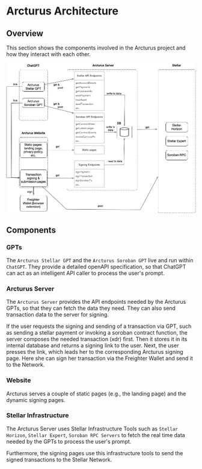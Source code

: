 # Arcturus Architecture

## Overview

This section shows the components involved in the Arcturus project and how they interact with each other.

![Architecture overview](./images/architecture.png)

## Components

### GPTs

The `Arcturus Stellar GPT` and the `Arcturus Soroban GPT` live and run within `ChatGPT`. They provide a detailed openAPI specification, so that ChatGPT can act as an intelligent API caller to process the user's prompt.

### Arcturus Server

The `Arcturus Server` provides the API endpoints needed by the Arcturus GPTs, so that they can fetch the data they need. They can also send transaction data to the server for signing.

If the user requests the signing and sending of a transaction via GPT, such as sending a stellar payment or invoking a soroban contract function, the server composes the needed transaction (xdr) first. Then it stores it in its internal database and returns a signing link to the user.
Next, the user presses the link, which leads her to the corresponding Arcturus signing page. Here she can sign her transaction via the Freighter Wallet and send it to the Network.

### Website

Arcturus serves a couple of static pages (e.g., the landing page) and the dynamic signing pages.

### Stellar Infrastructure

The Arcturus Server uses Stellar Infrastructure Tools such as `Stellar Horizon`, `Stellar Expert`, `Soroban RPC Servers` to fetch the real time data needed by the GPTs to process the user's prompt. 

Furthermore, the signing pages use this infrastructure tools to send the signed transactions to the Stellar Network.
